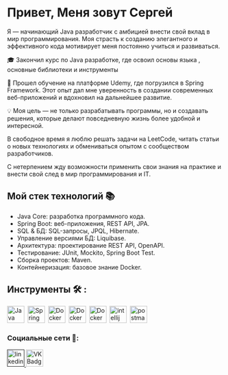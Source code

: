 # Привет, Меня зовут Сергей
Я — начинающий Java разработчик с амбицией внести свой вклад в мир программирования. Моя страсть к созданию элегантного и эффективного кода мотивирует меня постоянно учиться и развиваться.

🎓 Закончил курс по Java разработке, где освоил основы языка , основные библиотеки и инструменты 

🌱 Прошел обучение на платформе Udemy, где  погрузился в  Spring Framework. Этот опыт дал мне уверенность в создании современных веб-приложений и вдохновил на дальнейшее развитие.

💡 Моя цель — не только разрабатывать программы, но и создавать решения, которые делают повседневную жизнь более удобной и интересной.

В свободное время я люблю решать  задачи на LeetCode, читать статьи о новых технологиях и обмениваться опытом с сообществом разработчиков.

С нетерпением жду возможности применить свои знания на практике и внести свой след в мир программирования и IT.

## Мой стек технологий 📚

- Java Core: разработка программного кода.
- Spring Boot: веб-приложения, REST API, JPA.
- SQL & БД: SQL-запросы, JPQL, Hibernate.
- Управление версиями БД: Liquibase.
- Архитектура: проектирование REST API, OpenAPI.
- Тестирование: JUnit, Mockito, Spring Boot Test.
- Сборка проектов: Maven.
- Контейнеризация: базовое знание Docker.

## Инструменты 🛠️ :

<div>
  <img src="https://cdn.jsdelivr.net/gh/devicons/devicon/icons/java/java-original-wordmark.svg" title="Java" alt="Java" width="40" height="40"/>&nbsp;   
  <img src="https://cdn.jsdelivr.net/gh/devicons/devicon/icons/spring/spring-original-wordmark.svg" title="Spring Framework" alt="Spring Framework" width="40" height="40"/>&nbsp;       
  <img src="https://cdn.jsdelivr.net/gh/devicons/devicon/icons/postgresql/postgresql-original-wordmark.svg" title="Docker" alt="Docker" width="40" height="40"/>&nbsp;
  <img src="https://cdn.jsdelivr.net/gh/devicons/devicon/icons/git/git-original-wordmark.svg" title="Docker" alt="Docker" width="40" height="40"/>&nbsp;
  <img src="https://cdn.jsdelivr.net/gh/devicons/devicon/icons/docker/docker-original.svg"  title="Docker" alt="Docker" width="40" height="40"/>&nbsp; 
  <img src="https://cdn.jsdelivr.net/gh/devicons/devicon/icons/intellij/intellij-original.svg" title="intellij" alt="intellij" width="40" height="40"/>&nbsp;
  <img src="https://www.vectorlogo.zone/logos/getpostman/getpostman-icon.svg" title="postman" alt="postman" width="40" height="40"/>&nbsp;
          
</div>

### Социальные сети 👋:

  <div id="badges">
    <a href="" target="_blank">
      <img src="https://cdn-icons-png.flaticon.com/512/2504/2504799.png" width="40" height="40" alt="linkedin" />
    </a>
    <a href=https://vk.com/id182037056 target="_blank">
      <img src="https://cdn-icons-png.flaticon.com/512/145/145813.png" width="40" height="40" alt="VK Badge"/>
    </a>
  </div>



